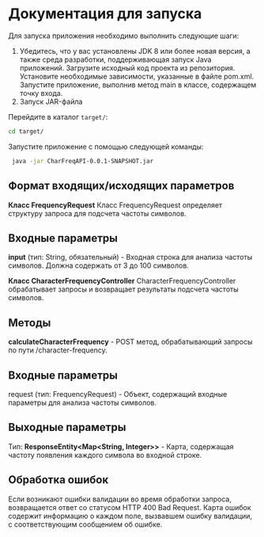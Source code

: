 # Документация для запуска
Для запуска приложения необходимо выполнить следующие шаги:

1. Убедитесь, что у вас установлены JDK 8 или более новая версия, а также среда разработки, поддерживающая запуск Java приложений.
Загрузите исходный код проекта из репозитория.
Установите необходимые зависимости, указанные в файле pom.xml.
Запустите приложение, выполнив метод main в классе, содержащем точку входа.
2. Запуск JAR-файла

Перейдите в каталог `target/`:

```bash
cd target/
```

Запустите приложение с помощью следующей команды:

```bash
 java -jar CharFreqAPI-0.0.1-SNAPSHOT.jar
```
## Формат входящих/исходящих параметров
**Класс FrequencyRequest**
Класс FrequencyRequest определяет структуру запроса для подсчета частоты символов.

## Входные параметры
**input** (тип: String, обязательный) - Входная строка для анализа частоты символов. Должна содержать от 3 до 100 символов.

**Класс CharacterFrequencyController**
CharacterFrequencyController обрабатывает запросы и возвращает результаты подсчета частоты символов.

## Методы
**calculateCharacterFrequency** - POST метод, обрабатывающий запросы по пути /character-frequency.

## Входные параметры
request (тип: FrequencyRequest) - Объект, содержащий входные параметры для анализа частоты символов.
## Выходные параметры
Тип: **ResponseEntity<Map<String, Integer>>** - Карта, содержащая частоту появления каждого символа во входной строке.
## Обработка ошибок
Если возникают ошибки валидации во время обработки запроса, возвращается ответ со статусом HTTP 400 Bad Request. Карта ошибок содержит информацию о каждом поле, вызвавшем ошибку валидации, с соответствующим сообщением об ошибке.